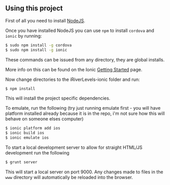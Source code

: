 ## Using this project

First of all you need to install [NodeJS](http://nodejs.org).

Once you have installed NodeJS you can use `npm` to install `cordova` and `ionic` by running:

```bash
$ sudo npm install -g cordova
$ sudo npm install -g ionic
```

These commands can be issued from any directory, they are global installs.

More info on this can be found on the Ionic [Getting Started](http://ionicframework.com/getting-started) page.

Now change directories to the iRiverLevels-ionic folder and run:

```bash
$ npm install
```

This will install the project specific dependencies.

To emulate, run the following (try just running emulate first - you will have platform installed already because it is in the repo, i'm not sure how this will behave on someone elses computer)

```bash
$ ionic platform add ios
$ ionic build ios
$ ionic emulate ios
```
To start a local development server to allow for straight HTML/JS development run the following

```bash
$ grunt server
```
This will start a local server on port 9000. Any changes made to files in the `www` directory will automatically be reloaded into the browser.